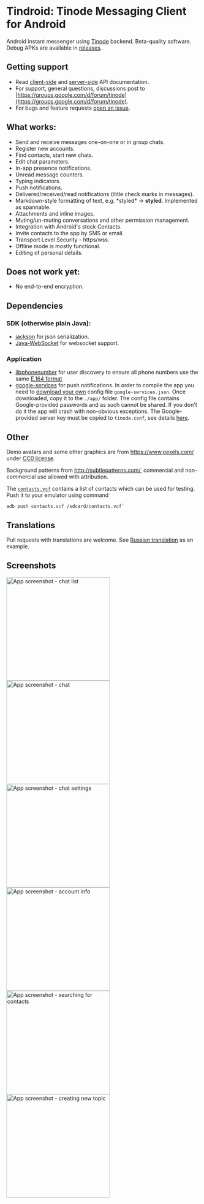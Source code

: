 # Tindroid: Tinode Messaging Client for Android

Android instant messenger using [Tinode](https://github.com/tinode/chat/) backend. Beta-quality software.
Debug APKs are available in [releases](https://github.com/tinode/tindroid/releases).


## Getting support

* Read [client-side](http://tinode.github.io/java-api/) and [server-side](https://github.com/tinode/chat/blob/master/docs/API.md) API documentation.
* For support, general questions, discussions post to [https://groups.google.com/d/forum/tinode](https://groups.google.com/d/forum/tinode).
* For bugs and feature requests [open an issue](https://github.com/tinode/tindroid/issues/new).

## What works:

* Send and receive messages one-on-one or in group chats.
* Register new accounts.
* Find contacts, start new chats.
* Edit chat parameters.
* In-app presence notifications.
* Unread message counters.
* Typing indicators.
* Push notifications.
* Delivered/received/read notifications (little check marks in messages).
* Markdown-style formatting of text, e.g. \*styled\* &rarr; **styled**. Implemented as spannable.
* Attachments and inline images.
* Muting/un-muting conversations and other permission management.
* Integration with Android's stock Contacts.
* Invite contacts to the app by SMS or email.
* Transport Level Security - https/wss.
* Offline mode is mostly functional.
* Editing of personal details.

## Does not work yet:

* No end-to-end encryption.

## Dependencies

### SDK (otherwise plain Java):

* [jackson](https://github.com/FasterXML/jackson) for json serialization.
* [Java-WebSocket](https://github.com/TooTallNate/Java-WebSocket/) for
websocket support.

### Application

* [libphonenumber](https://github.com/googlei18n/libphonenumber) for user discovery
to ensure all phone numbers use the same [E.164 format](https://en.wikipedia.org/wiki/E.164)
* [google-services](https://firebase.google.com/docs/cloud-messaging/android/client) for push notifications.
In order to compile the app you need to [download your own](https://developers.google.com/android/guides/google-services-plugin)
config file `google-services.json`. Once downloaded, copy it to the `./app/` folder. The
config file contains Google-provided passwords and as such cannot be shared. If you don't do it the
app will crash with non-obvious exceptions. The Google-provided server key must be copied to `tinode.conf`, see
details [here](https://github.com/tinode/chat).

## Other

Demo avatars and some other graphics are from https://www.pexels.com/ under [CC0 license](https://www.pexels.com/photo-license/).

Background patterns from http://subtlepatterns.com/, commercial and non-commercial use allowed with attribution.

The [`contacts.vcf`](./contacts.vcf) contains a list of contacts which can be used for testing. Push it to your emulator using command
```
adb push contacts.vcf /sdcard/contacts.vcf`
```

## Translations

Pull requests with translations are welcome. See [Russian translation](app/src/main/res/values-ru/strings.xml) as an example.


## Screenshots
<img src="android-contacts.png" alt="App screenshot - chat list" width="270" /> <img src="android-chat.png" alt="App screenshot - chat" width="270" /> <img src="android-topic-info.png" alt="App screenshot - chat settings" width="270" />
<img src="android-account.png" alt="App screenshot - account info" width="270" /> <img src="android-find-people.png" alt="App screenshot - searching for contacts" width="270" /> <img src="android-new-topic.png" alt="App screenshot - creating new topic" width="270" />
